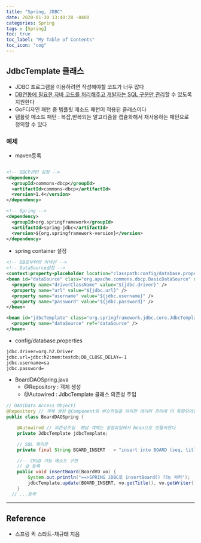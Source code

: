 ```yaml
---
title: "Spring, JDBC"
date: 2020-01-30 13:40:28 -0400
categories: Spring
tags : [Spring]
toc: true
toc_label: "My Table of Contents"
toc_icon: "cog"
---
```


## JdbcTemplate 클래스
- JDBC 프로그램을 이용하려면 작성해야할 코드가 너무 많다
- <u>DB연동에 필요한 자바 코드를 처리해주고 개발자는 SQL 구문만 관리</u>할 수 있도록 지원한다
- GoF디자인 패턴 중 템플릿 메소드 패턴이 적용된 클래스이다
- 템플릿 메소드 패턴 : 복잡,반복되는 알고리즘을 캡슐화해서 재사용하는 패턴으로 정의할 수 있다

### 예제
- maven등록

```xml

<!-- DBCP관련 설정 -->
<dependency>
  <groupId>commons-dbcp</groupId>
  <artifactId>commons-dbcp</artifactId>
  <version>1.4</version>
</dependency>

<!-- Spring -->
<dependency>
  <groupId>org.springframework</groupId>
  <artifactId>spring-jdbc</artifactId>
  <version>${org.springframework-version}</version>
</dependency>
```

- spring container 설정

```xml
<!-- DB로부터의 커넥션 -->
<!-- DataSource설정 -->
<context:property-placeholder location="classpath:config/database.properties"/>
<bean id="dataSource" class="org.apache.commons.dbcp.BasicDataSource" destroy-method="close">
  <property name="driverClassName" value="${jdbc.driver}" />
  <property name="url" value="${jdbc.url}" />
  <property name="username" value="${jdbc.username}" />
  <property name="password" value="${jdbc.password}" />
</bean>

<bean id="jdbcTemplate" class="org.springframework.jdbc.core.JdbcTemplate">
  <property name="dataSource" ref="dataSource" />
</bean>
```

- config/database.properties

```xml
jdbc.driver=org.h2.Driver
jdbc.url=jdbc:h2:mem:testdb;DB_CLOSE_DELAY=-1
jdbc.username=sa
jdbc.password=
```

- BoardDAOSpring.java
  - @Repository : 객체 생성
  - @Autowired : JdbcTemplate 클래스 의존성 주입

```java
// DAO(Data Access Object)
@Repository // 객체 생성 @Component와 비슷한일을 하지만 데이터 관리에 더 특화되어있다
public class BoardDAOSpring {

	@Autowired // 의존성주입  해당 객체는 설정파일에서 bean으로 만들어줬다
	private JdbcTemplate jdbcTemplate;

	// SQL 쿼리문
	private final String BOARD_INSERT 	= "insert into BOARD (seq, title, writer, content) values ( (select nvl(max(seq), 0)+1 from board), ?,?,?)";

	//-- CRUD 기능 메소드 구현
	// 글 등록
	public void insertBoard(BoardVO vo) {
		System.out.println("==>SPRING JDBC로 insertBoard() 기능 처리");
		jdbcTemplate.update(BOARD_INSERT, vo.getTitle(), vo.getWriter(), vo.getContent());
	}    
  // ...중략
```



---
## Reference
- 스프링 퀵 스타트-채규태 지음
